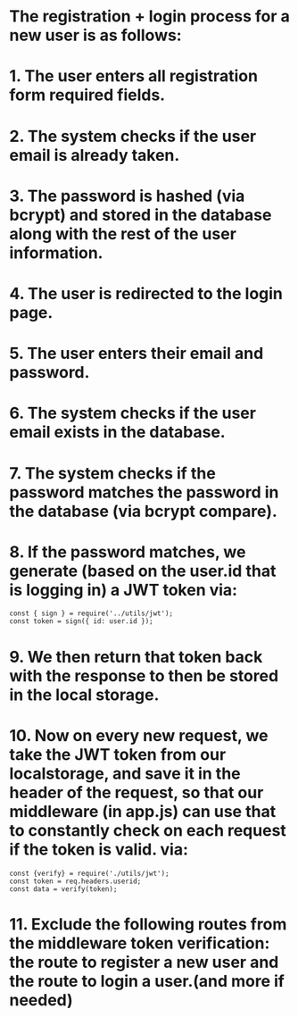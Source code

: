 # The registration + login process for a new user is as follows:

# 1. The user enters all registration form required fields.
# 2. The system checks if the user email is already taken.
# 3. The password is hashed (via bcrypt) and stored in the database along with the rest of the user information.
# 4. The user is redirected to the login page.
# 5. The user enters their email and password.
# 6. The system checks if the user email exists in the database.
# 7. The system checks if the password matches the password in the database (via bcrypt compare).
# 8. If the password matches, we generate (based on the user.id that is logging in) a JWT token via: 
```
const { sign } = require('../utils/jwt');
const token = sign({ id: user.id });
```
# 9. We then return that token back with the response to then be stored in the local storage.
# 10. Now on every new request, we take the JWT token from our localstorage, and save it in the header of the request, so that our middleware (in app.js) can use that to constantly check on each request if the token is valid. via:
```
const {verify} = require('./utils/jwt');
const token = req.headers.userid;
const data = verify(token);
```
# 11. Exclude the following routes from the middleware token verification: the route to register a new user and the route to login a user.(and more if needed)


